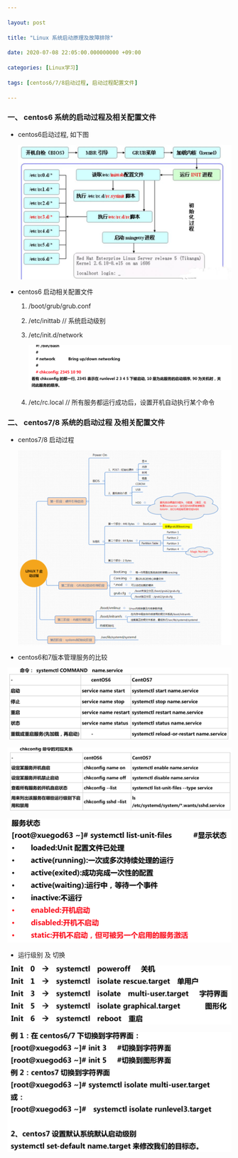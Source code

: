 ```yaml
---

layout: post

title: "Linux 系统启动原理及故障排除"

date: 2020-07-08 22:05:00.000000000 +09:00

categories: [Linux学习]

tags: [centos6/7/8启动过程, 启动过程配置文件]

---
```


 

### 一、  centos6 系统的启动过程及相关配置文件

- centos6启动过程, 如下图

  ![1-17-centos61](/assets/images/2020/1-17-centos61.png)



- centos6 启动相关配置文件

  1. /boot/grub/grub.conf

  2. /etc/inittab  // 系统启动级别

  3. /etc/init.d/network

     ![1-17-centos62](/assets/images/2020/1-17-centos62.png)

  4. /etc/rc.local // 所有服务都运行成功后，设置开机自动执行某个命令

### 二、 centos7/8 系统的启动过程 及相关配置文件

- centos7/8 启动过程

  ![1-17-centos71](/assets/images/2020/1-17-centos71.png)

- centos6和7版本管理服务的比较

![1-17-centos72](/assets/images/2020/1-17-centos72.png)

![1-17-centos73](/assets/images/2020/1-17-centos73.png)

![1-17-centos74](/assets/images/2020/1-17-centos74.png)

- 运行级别 及 切换

![1-17-centos75](/assets/images/2020/1-17-centos75.png)

![1-17-centos76](/assets/images/2020/1-17-centos76.png)

